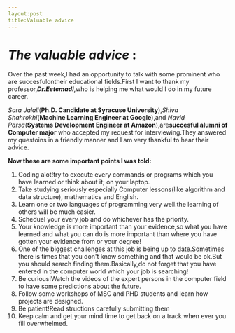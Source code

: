 ```yaml
---
layout:post
title:Valuable advice
---
```


# ***The valuable advice*** :
Over the past week,I had an opportunity to talk with some prominent who are succesfulontheir
educational fields.First I want to thank my professor,***Dr.Eetemadi***,who is helping me what would I do in my future career.


*Sara Jalali*(**Ph.D. Candidate at Syracuse University**),*Shiva Shahrokhi*(**Machine Learning Engineer at Google**),and *Navid Parsa*(**Systems Development Engineer at Amazon**),are**succesful alumni of Computer major** who accepted my request for interviewing.They answered my questoins in a friendly manner and I am very thankful to hear their advice.


**Now these are some important points I was told:**
1. Coding alot!try to execute every commands or programs which you have learned or think about it; on your laptop.
2. Take studying seriously especially Computer lessons(like algorithm and data structure), mathematics and English.
3. Learn one or two languages of programming very well.the learning of others will be much easier.
4. Scheduel your every job and do whichever has the priority.
5. Your knowledge is more important than your evidence,so what you have learned and what you can do is more important than where you have gotten your evidence from or your degree!
6. One of the biggest challenges at this job is being up to date.Sometimes there is times that you don't know something and that would be ok.But you should search finding them.Basically,do not forget that you have entered in the computer world which your job is searching!
7. Be curious!Watch the videos of the expert persons in the computer field to have some predictions about the future.
8. Follow some workshops of MSC and PHD students and learn how projects are designed.
9. Be patient!Read structions carefully submitting them
10. Keep calm and get your mind time to get  back on a track when ever you fill overwhelmed.